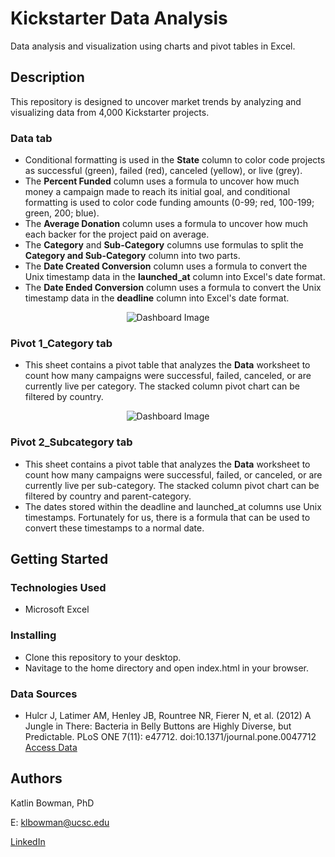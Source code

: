 # Kickstarter Data Analysis  

Data analysis and visualization using charts and pivot tables in Excel.

## Description

This repository is designed to uncover market trends by analyzing and visualizing data from 4,000 Kickstarter projects. 
### Data tab
- Conditional formatting is used in the **State** column to color code projects as successful (green), failed (red), canceled (yellow), or live (grey). 
- The **Percent Funded** column uses a formula to uncover how much money a campaign made to reach its initial goal, and conditional formatting is used to color code funding amounts (0-99; red, 100-199; green, 200; blue).
- The **Average Donation** column uses a formula to uncover how much each backer for the project paid on average.
- The **Category** and **Sub-Category** columns use formulas to split the **Category and Sub-Category** column into two parts.
- The **Date Created Conversion** column uses a formula to convert the Unix timestamp data in the **launched_at** column into Excel's date format.
- The **Date Ended Conversion** column uses a formula to convert the Unix timestamp data in the **deadline** column into Excel's date format.
<p align="center">
  <img src="https://user-images.githubusercontent.com/74067302/146103340-29efbfab-be63-4fef-a516-22c16e8d376d.png" alt="Dashboard Image"/>
</p>

### Pivot 1_Category tab
- This sheet contains a pivot table that analyzes the **Data** worksheet to count how many campaigns were successful, failed, canceled, or are currently live per category. The stacked column pivot chart can be filtered by country.
<p align="center">
  <img src="https://user-images.githubusercontent.com/74067302/146103546-87260a18-21d7-4b89-923b-cc47ab3e095c.png" alt="Dashboard Image"/>
</p>

### Pivot 2_Subcategory tab
- This sheet contains a pivot table that analyzes the **Data** worksheet to count how many campaigns were successful, failed, or canceled, or are currently live per sub-category. The stacked column pivot chart can be filtered by country and parent-category.
- The dates stored within the deadline and launched_at columns use Unix timestamps. Fortunately for us, there is a formula that can be used to convert these timestamps to a normal date.





## Getting Started

### Technologies Used 

* Microsoft Excel

### Installing

* Clone this repository to your desktop.
* Navitage to the home directory and open index.html in your browser.

### Data Sources

* Hulcr J, Latimer AM, Henley JB, Rountree NR, Fierer N, et al. (2012) A Jungle in There: Bacteria in Belly Buttons are Highly Diverse, but Predictable. PLoS ONE 7(11): e47712. doi:10.1371/journal.pone.0047712 [Access Data](http://robdunnlab.com/projects/belly-button-biodiversity/results-and-data/)


## Authors

Katlin Bowman, PhD

E: klbowman@ucsc.edu

[LinkedIn](https://www.linkedin.com/in/katlin-bowman/)
